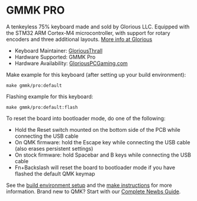 # GMMK PRO

A tenkeyless 75%  keyboard made and sold by Glorious LLC. Equipped with the STM32 ARM Cortex-M4 microcontroller, with support for rotary encoders and three additional layouts. [More info at Glorious](https://www.pcgamingrace.com/products/glorious-gmmk-pro-75-barebone-black-reservation)

* Keyboard Maintainer: [GloriousThrall](https://github.com/GloriousThrall)
* Hardware Supported: GMMK Pro
* Hardware Availability: [GloriousPCGaming.com](https://www.pcgamingrace.com/products/glorious-gmmk-pro-75-barebone-black-reservation)

Make example for this keyboard (after setting up your build environment):

    make gmmk/pro:default

Flashing example for this keyboard:

    make gmmk/pro:default:flash

To reset the board into bootloader mode, do one of the following:

* Hold the Reset switch mounted on the bottom side of the PCB while connecting the USB cable
* On QMK firmware: hold the Escape key while connecting the USB cable (also erases persistent settings)
* On stock firmware: hold Spacebar and B keys while connecting the USB cable
* Fn+Backslash will reset the board to bootloader mode if you have flashed the default QMK keymap

See the [build environment setup](https://docs.qmk.fm/#/getting_started_build_tools) and the [make instructions](https://docs.qmk.fm/#/getting_started_make_guide) for more information. Brand new to QMK? Start with our [Complete Newbs Guide](https://docs.qmk.fm/#/newbs).
